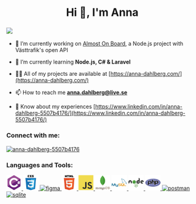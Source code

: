 <h1 align="center">Hi 👋, I'm Anna</h1>
<h3 align="center"></h3>

![](https://media3.giphy.com/media/v1.Y2lkPTc5MGI3NjExZWN5dXl6Z3V0eGl1MzFudTlpZTE0dWd1eXQ4OGFhb2syYzFrYTZtaiZlcD12MV9pbnRlcm5hbF9naWZfYnlfaWQmY3Q9Zw/9MJgsA8L9VrpgyoALs/giphy.gif)

- 🔭 I’m currently working on [Almost On Board](https://github.com/anna-dahlberg/AlmostOnBoard), a Node.js project with Västtrafik's open API

- 🌱 I’m currently learning **Node.js, C# & Laravel**

- 👨‍💻 All of my projects are available at [https://anna-dahlberg.com/](https://anna-dahlberg.com/)

- 📫 How to reach me **anna.dahlberg@live.se**

- 📄 Know about my experiences [https://www.linkedin.com/in/anna-dahlberg-5507b4176/](https://www.linkedin.com/in/anna-dahlberg-5507b4176/)

<h3 align="left">Connect with me:</h3>
<p align="left">
<a href="https://linkedin.com/in/anna-dahlberg-5507b4176" target="blank"><img align="center" src="https://raw.githubusercontent.com/rahuldkjain/github-profile-readme-generator/master/src/images/icons/Social/linked-in-alt.svg" alt="anna-dahlberg-5507b4176" height="30" width="40" /></a>
</p>

<h3 align="left">Languages and Tools:</h3>
<p align="left"> <a href="https://www.w3schools.com/cs/" target="_blank" rel="noreferrer"> <img src="https://raw.githubusercontent.com/devicons/devicon/master/icons/csharp/csharp-original.svg" alt="csharp" width="40" height="40"/> </a> <a href="https://www.w3schools.com/css/" target="_blank" rel="noreferrer"> <img src="https://raw.githubusercontent.com/devicons/devicon/master/icons/css3/css3-original-wordmark.svg" alt="css3" width="40" height="40"/> </a> <a href="https://www.figma.com/" target="_blank" rel="noreferrer"> <img src="https://www.vectorlogo.zone/logos/figma/figma-icon.svg" alt="figma" width="40" height="40"/> </a> <a href="https://www.w3.org/html/" target="_blank" rel="noreferrer"> <img src="https://raw.githubusercontent.com/devicons/devicon/master/icons/html5/html5-original-wordmark.svg" alt="html5" width="40" height="40"/> </a> <a href="https://developer.mozilla.org/en-US/docs/Web/JavaScript" target="_blank" rel="noreferrer"> <img src="https://raw.githubusercontent.com/devicons/devicon/master/icons/javascript/javascript-original.svg" alt="javascript" width="40" height="40"/> </a> <a href="https://www.mongodb.com/" target="_blank" rel="noreferrer"> <img src="https://raw.githubusercontent.com/devicons/devicon/master/icons/mongodb/mongodb-original-wordmark.svg" alt="mongodb" width="40" height="40"/> </a> <a href="https://www.mysql.com/" target="_blank" rel="noreferrer"> <img src="https://raw.githubusercontent.com/devicons/devicon/master/icons/mysql/mysql-original-wordmark.svg" alt="mysql" width="40" height="40"/> </a> <a href="https://nodejs.org" target="_blank" rel="noreferrer"> <img src="https://raw.githubusercontent.com/devicons/devicon/master/icons/nodejs/nodejs-original-wordmark.svg" alt="nodejs" width="40" height="40"/> </a> <a href="https://www.php.net" target="_blank" rel="noreferrer"> <img src="https://raw.githubusercontent.com/devicons/devicon/master/icons/php/php-original.svg" alt="php" width="40" height="40"/> </a> <a href="https://postman.com" target="_blank" rel="noreferrer"> <img src="https://www.vectorlogo.zone/logos/getpostman/getpostman-icon.svg" alt="postman" width="40" height="40"/> </a> <a href="https://www.sqlite.org/" target="_blank" rel="noreferrer"> <img src="https://www.vectorlogo.zone/logos/sqlite/sqlite-icon.svg" alt="sqlite" width="40" height="40"/> </a> </p>
